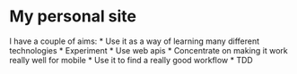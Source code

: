 # My personal site

I have a couple of aims:
    * Use it as a way of learning many different technologies
    * Experiment
    * Use web apis
    * Concentrate on making it work really well for mobile
    * Use it to find a really good workflow
    * TDD